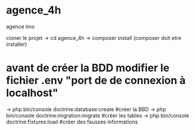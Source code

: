 # agence_4h
agence imo

cloner le projet 
  -> cd agence_4h
  -> composer install (composer doit etre installer)
  # avant de créer la BDD modifier le fichier .env "port de de connexion à localhost"
  -> php bin/console doctrine:database:create #créer la BBD
  -> php bin/console doctrine:migration:migrate #créer les tables
  -> php bin/console doctrine:fixtures:load #créer des fausses informations
